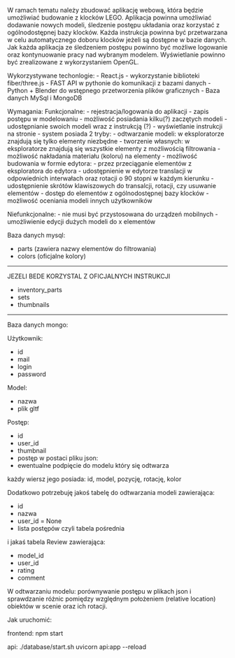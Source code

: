 
W ramach tematu należy zbudować aplikację webową, która będzie umożliwiać budowanie z klocków LEGO.
Aplikacja powinna umożliwiać dodawanie nowych modeli, śledzenie postępu układania oraz korzystać z ogólnodostępnej
bazy klocków. Każda instrukcja powinna być przetwarzana w celu automatycznego doboru klocków jeżeli są dostępne
w bazie danych.
Jak każda aplikacja ze śledzeniem postępu powinno być możliwe logowanie oraz kontynuowanie
pracy nad wybranym modelem.
Wyświetlanie powinno być zrealizowane z wykorzystaniem OpenGL.

Wykorzystywane techonlogie:
    - React.js
    - wykorzystanie biblioteki fiber/three.js
    - FAST API w pythonie do komunikacji z bazami danych
    - Python + Blender do wstępnego przetworzenia plików graficznych
    - Baza danych MySql i MongoDB

Wymagania:
Funkcjonalne:
    - rejestracja/logowania do aplikacji
    - zapis postępu w modelowaniu
    - możliwość posiadania kilku(?) zaczętych modeli
    - udostępnianie swoich modeli wraz z instrukcją (?)
    - wyświetlanie instrukcji na stronie
    - system posiada 2 tryby:
        - odtwarzanie modeli: w eksploratorze znajdują się tylko elementy niezbędne
        - tworzenie własnych: w eksploratorze znajdują się wszystkie elementy z możliwością filtrowania
    - możliwość nakładania materiału (koloru) na elementy
    - możliwość budowania w formie edytora:
        - przez przeciąganie elementów z eksploratora do edytora
        - udostępnienie w edytorze translacji w odpowiednich interwałach oraz rotacji o 90 stopni w każdym kierunku
        - udostępnienie skrótów klawiszowych do transalcji, rotacji, czy usuwanie elementów
    - dostęp do elementów z ogólnodostępnej bazy klocków
    - możliwość oceniania modeli innych użytkowników

Niefunkcjonalne:
    - nie musi być przystosowana do urządzeń mobilnych
    - umożliwienie edycji dużych modeli do x elementów



Baza danych mysql:
- parts (zawiera nazwy elementów do filtrowania)
- colors (oficjalne kolory)

----------------------------------------------
JEZELI BEDE KORZYSTAL Z OFICJALNYCH INSTRUKCJI
- inventory_parts
- sets
- thumbnails
----------------------------------------------

Baza danych mongo:

Użytkownik:
- id
- mail
- login
- password

Model:
- nazwa
- plik gltf

Postęp:
- id
- user_id
- thumbnail
- postęp w postaci pliku json:
- ewentualne podpięcie do modelu który się odtwarza

każdy wiersz jego posiada: id, model, pozycję, rotację, kolor

Dodatkowo potrzebuję jakoś tabelę do odtwarzania modeli zawierająca:
- id
- nazwa
- user_id = None
- lista postępów czyli tabela pośrednia


i jakaś tabela Review zawierająca:
- model_id
- user_id
- rating
- comment

W odtwarzaniu modelu:
porównywanie postępu w plikach json i sprawdzanie różnic pomiędzy
względnym położeniem (relative location) obiektów w scenie oraz ich rotacji.


Jak uruchomić:

frontend:
npm start

api:
./database/start.sh
uvicorn api:app --reload